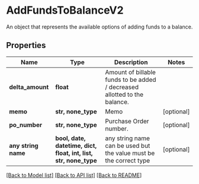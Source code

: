 # AddFundsToBalanceV2

An object that represents the available options of adding funds to a balance.

## Properties
Name | Type | Description | Notes
------------ | ------------- | ------------- | -------------
**delta_amount** | **float** | Amount of billable funds to be added / decreased allotted to the balance. | 
**memo** | **str, none_type** | Memo | [optional] 
**po_number** | **str, none_type** | Purchase Order number. | [optional] 
**any string name** | **bool, date, datetime, dict, float, int, list, str, none_type** | any string name can be used but the value must be the correct type | [optional]

[[Back to Model list]](../README.md#documentation-for-models) [[Back to API list]](../README.md#documentation-for-api-endpoints) [[Back to README]](../README.md)


